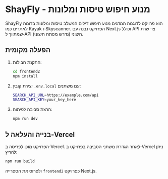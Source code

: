 # ShayFly - מנוע חיפוש טיסות ומלונות

ShayFly הוא פרויקט לדוגמה המדגים מנוע חיפוש דילים המשלב טיסות ומלונות בדומה לאתרים כמו Kayak ו‑Skyscanner. הפרויקט נבנה עם Next.js וכולל API צד שרת שמתווך ל‑API חיצוני (נדרש מפתח חיצוני).

## הפעלה מקומית

1. התקנת חבילות:
   ```bash
   cd frontend2
   npm install
   ```
2. יצירת קובץ `.env.local` עם משתנים:
   ```bash
   SEARCH_API_URL=https://example.com/api
   SEARCH_API_KEY=your_key_here
   ```
3. הרצת סביבה לפיתוח:
   ```bash
   npm run dev
   ```

## בנייה והעלאה ל‑Vercel

הפרויקט מוכן לפריסה ב‑Vercel. לאחר הגדרת משתני הסביבה בפרויקט ב‑Vercel ניתן להריץ:

```bash
npm run build
```

ולפרוס את הספרייה `frontend2` כפרויקט Next.js.

